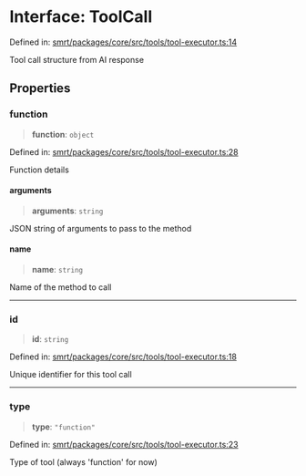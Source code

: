 # Interface: ToolCall

Defined in: [smrt/packages/core/src/tools/tool-executor.ts:14](https://github.com/happyvertical/smrt/blob/71a16025d52b026725fd522a392015e67e1d6489/packages/core/src/tools/tool-executor.ts#L14)

Tool call structure from AI response

## Properties

### function

> **function**: `object`

Defined in: [smrt/packages/core/src/tools/tool-executor.ts:28](https://github.com/happyvertical/smrt/blob/71a16025d52b026725fd522a392015e67e1d6489/packages/core/src/tools/tool-executor.ts#L28)

Function details

#### arguments

> **arguments**: `string`

JSON string of arguments to pass to the method

#### name

> **name**: `string`

Name of the method to call

***

### id

> **id**: `string`

Defined in: [smrt/packages/core/src/tools/tool-executor.ts:18](https://github.com/happyvertical/smrt/blob/71a16025d52b026725fd522a392015e67e1d6489/packages/core/src/tools/tool-executor.ts#L18)

Unique identifier for this tool call

***

### type

> **type**: `"function"`

Defined in: [smrt/packages/core/src/tools/tool-executor.ts:23](https://github.com/happyvertical/smrt/blob/71a16025d52b026725fd522a392015e67e1d6489/packages/core/src/tools/tool-executor.ts#L23)

Type of tool (always 'function' for now)
